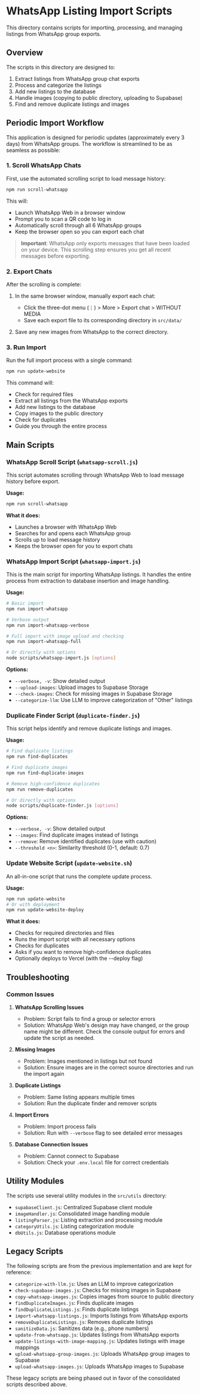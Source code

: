 # WhatsApp Listing Import Scripts

This directory contains scripts for importing, processing, and managing listings from WhatsApp group exports.

## Overview

The scripts in this directory are designed to:

1. Extract listings from WhatsApp group chat exports
2. Process and categorize the listings
3. Add new listings to the database
4. Handle images (copying to public directory, uploading to Supabase)
5. Find and remove duplicate listings and images

## Periodic Import Workflow

This application is designed for periodic updates (approximately every 3 days) from WhatsApp groups. The workflow is streamlined to be as seamless as possible:

### 1. Scroll WhatsApp Chats

First, use the automated scrolling script to load message history:

```bash
npm run scroll-whatsapp
```

This will:
- Launch WhatsApp Web in a browser window
- Prompt you to scan a QR code to log in
- Automatically scroll through all 6 WhatsApp groups
- Keep the browser open so you can export each chat

> **Important**: WhatsApp only exports messages that have been loaded on your device. This scrolling step ensures you get all recent messages before exporting.

### 2. Export Chats

After the scrolling is complete:
1. In the same browser window, manually export each chat:
   - Click the three-dot menu (⋮) > More > Export chat > WITHOUT MEDIA
   - Save each export file to its corresponding directory in `src/data/`

2. Save any new images from WhatsApp to the correct directory.

### 3. Run Import

Run the full import process with a single command:

```bash
npm run update-website
```

This command will:
- Check for required files
- Extract all listings from the WhatsApp exports
- Add new listings to the database
- Copy images to the public directory
- Check for duplicates
- Guide you through the entire process

## Main Scripts

### WhatsApp Scroll Script (`whatsapp-scroll.js`)

This script automates scrolling through WhatsApp Web to load message history before export.

**Usage:**
```bash
npm run scroll-whatsapp
```

**What it does:**
- Launches a browser with WhatsApp Web
- Searches for and opens each WhatsApp group
- Scrolls up to load message history
- Keeps the browser open for you to export chats

### WhatsApp Import Script (`whatsapp-import.js`)

This is the main script for importing WhatsApp listings. It handles the entire process from extraction to database insertion and image handling.

**Usage:**
```bash
# Basic import
npm run import-whatsapp

# Verbose output
npm run import-whatsapp-verbose

# Full import with image upload and checking
npm run import-whatsapp-full

# Or directly with options
node scripts/whatsapp-import.js [options]
```

**Options:**
- `--verbose, -v`: Show detailed output
- `--upload-images`: Upload images to Supabase Storage
- `--check-images`: Check for missing images in Supabase Storage
- `--categorize-llm`: Use LLM to improve categorization of "Other" listings

### Duplicate Finder Script (`duplicate-finder.js`)

This script helps identify and remove duplicate listings and images.

**Usage:**
```bash
# Find duplicate listings
npm run find-duplicates

# Find duplicate images
npm run find-duplicate-images

# Remove high-confidence duplicates
npm run remove-duplicates

# Or directly with options
node scripts/duplicate-finder.js [options]
```

**Options:**
- `--verbose, -v`: Show detailed output
- `--images`: Find duplicate images instead of listings
- `--remove`: Remove identified duplicates (use with caution)
- `--threshold <n>`: Similarity threshold (0-1, default: 0.7)

### Update Website Script (`update-website.sh`)

An all-in-one script that runs the complete update process.

**Usage:**
```bash
npm run update-website
# Or with deployment
npm run update-website-deploy
```

**What it does:**
- Checks for required directories and files
- Runs the import script with all necessary options
- Checks for duplicates
- Asks if you want to remove high-confidence duplicates
- Optionally deploys to Vercel (with the --deploy flag)

## Troubleshooting

### Common Issues

1. **WhatsApp Scrolling Issues**
   - Problem: Script fails to find a group or selector errors
   - Solution: WhatsApp Web's design may have changed, or the group name might be different. Check the console output for errors and update the script as needed.

2. **Missing Images**
   - Problem: Images mentioned in listings but not found
   - Solution: Ensure images are in the correct source directories and run the import again

3. **Duplicate Listings**
   - Problem: Same listing appears multiple times
   - Solution: Run the duplicate finder and remover scripts

4. **Import Errors**
   - Problem: Import process fails
   - Solution: Run with `--verbose` flag to see detailed error messages

5. **Database Connection Issues**
   - Problem: Cannot connect to Supabase
   - Solution: Check your `.env.local` file for correct credentials

## Utility Modules

The scripts use several utility modules in the `src/utils` directory:

- `supabaseClient.js`: Centralized Supabase client module
- `imageHandler.js`: Consolidated image handling module
- `listingParser.js`: Listing extraction and processing module
- `categoryUtils.js`: Listing categorization module
- `dbUtils.js`: Database operations module

## Legacy Scripts

The following scripts are from the previous implementation and are kept for reference:

- `categorize-with-llm.js`: Uses an LLM to improve categorization
- `check-supabase-images.js`: Checks for missing images in Supabase
- `copy-whatsapp-images.js`: Copies images from source to public directory
- `findDuplicateImages.js`: Finds duplicate images
- `findDuplicateListings.js`: Finds duplicate listings
- `import-whatsapp-listings.js`: Imports listings from WhatsApp exports
- `removeDuplicateListings.js`: Removes duplicate listings
- `sanitizeData.js`: Sanitizes data (e.g., phone numbers)
- `update-from-whatsapp.js`: Updates listings from WhatsApp exports
- `update-listings-with-image-mapping.js`: Updates listings with image mappings
- `upload-whatsapp-group-images.js`: Uploads WhatsApp group images to Supabase
- `upload-whatsapp-images.js`: Uploads WhatsApp images to Supabase

These legacy scripts are being phased out in favor of the consolidated scripts described above. 
